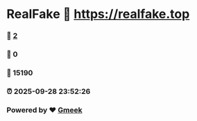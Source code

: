 # RealFake :link: https://realfake.top 
### :page_facing_up: [2](https://realfake.top/tag.html) 
### :speech_balloon: 0 
### :hibiscus: 15190 
### :alarm_clock: 2025-09-28 23:52:26 
### Powered by :heart: [Gmeek](https://github.com/Meekdai/Gmeek)

